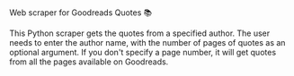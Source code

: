 Web scraper for Goodreads Quotes 📚

This Python scraper gets the quotes from a specified author. The user needs to enter the author name, with the number of pages of quotes as an optional argument. 
If you don't specify a page number, it will get quotes from all the pages available on Goodreads.
